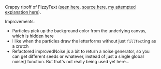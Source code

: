 Crappy ripoff of FizzyText ([seen here](https://workshop.chromeexperiments.com/examples/gui/#1--Basic-Usage), [source here](https://github.com/dataarts/dat.gui/blob/gh-pages/docs/demo.js), [my attempted explanation here](http://bl.ocks.org/tophtucker/978513bc74d0b32d3795)).

Improvements:

- Particles pick up the background color from the underlying canvas, which is hidden here  
- I like when the particles draw the letterforms without just `fillText`ing as a crutch  
- Refactored improvedNoise.js a bit to return a noise generator, so you can get different seeds or whatever, instead of just a single global noise() function. But that's not really being used yet here...